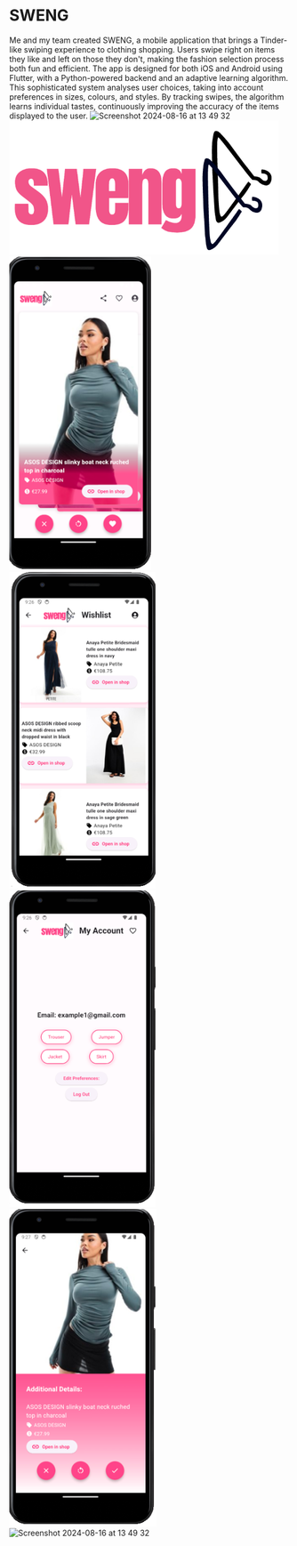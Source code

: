 # SWENG
Me and my team created SWENG, a mobile application that brings a Tinder-like swiping experience to clothing shopping. Users swipe right on items they like and left on those they don't, making the fashion selection process both fun and efficient. The app is designed for both iOS and Android using Flutter, with a Python-powered backend and an adaptive learning algorithm. This sophisticated system analyses user choices, taking into account preferences in sizes, colours, and styles. By tracking swipes, the algorithm learns individual tastes, continuously improving the accuracy of the items displayed to the user.
<img width="428" alt="Screenshot 2024-08-16 at 13 49 32" src="https://github.com/user-attachments/assets/18673b91-5384-40f6-aaaf-6ea64f8a05df">
<img src="report_md_folder/SWENG.png" alt="Logo" />
<img src="report_md_folder/design_1.png" alt="design" />
<img src="report_md_folder/design_2.png" alt="design" />
<img src="report_md_folder/design_3.png" alt="design" />
<img src="report_md_folder/design_4.png" alt="design" />
<img width="428" alt="Screenshot 2024-08-16 at 13 49 32" src="https://github.com/user-attachments/assets/18673b91-5384-40f6-aaaf-6ea64f8a05df">


